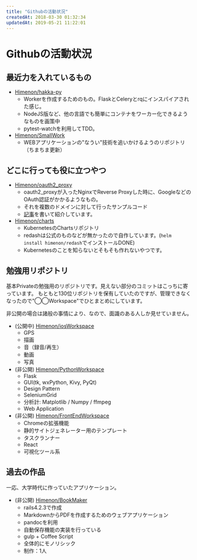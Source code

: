```yaml
---
title: "Githubの活動状況"
createdAt: 2018-03-30 01:32:34
updatedAt: 2019-05-21 11:22:01
---
```


# Githubの活動状況

## 最近力を入れているもの

- [Himenon/hakka-py](https://github.com/Himenon/hakka-py)
    - Workerを作成するためのもの。FlaskとCeleryとrqにインスパイアされた感じ。
    - NodeJS版など、他の言語でも簡単にコンテナをワーカー化できるようなものを画策中
    - pytest-watchを利用してTDD。
- [Himenon/SmallWork](https://github.com/Himenon/SmallWork)
    - WEBアプリケーションの"なうい"技術を追いかけるようのリポジトリ（ちまちま更新）

## どこに行っても役に立つやつ

- [Himenon/oauth2_proxy](https://github.com/Himenon/oauth2_proxy)
    - oauth2_proxyが入ったNginxでReverse Proxyした時に、GoogleなどのOAuth認証がかかるようなもの。
    - それを複数のドメインに対して行ったサンプルコード
    - [記事](/server/Multiple-Reverse-Proxy-Sapmle-with-oauth2_proxy/)を書いて紹介しています。
- [Himenon/charts](https://github.com/Himenon/charts)
    - KubernetesのChartsリポジトリ
    - redashは公式のものなどが無かったので自作しています。(`helm install himenon/redash`でインストールDONE)
    - Kubernetesのことを知らないとそもそも作れないやつです。

## 勉強用リポジトリ

基本Privateの勉強用のリポジトリです。見えない部分のコミットはこっちに寄っています。
もともと130位リポジトリを保有していたのですが、管理できなくなったので"◯◯Workspace"でひとまとめにしています。

非公開の場合は諸般の事情により、なので、面識のある人しか見せていません。

- (公開中) [Himenon/iosWorkspace](https://github.com/Himenon/iosWorkspace)
    - GPS
    - 描画
    - 音（録音/再生）
    - 動画
    - 写真
- (非公開) [Himenon/PythonWorkspace](https://github.com/Himenon/PythonWorkspace)
    - Flask
    - GUI(tk, wxPython, Kivy, PyQt)
    - Design Pattern
    - SeleniumGrid
    - 分析計: Matplotlib / Numpy / ffmpeg
    - Web Application
- (非公開) [Himenon/FrontEndWorkspace](https://github.com/Himenon/FrontEndWorkspace)
    - Chromeの拡張機能
    - 静的サイトジェネレーター用のテンプレート
    - タスクランナー
    - React
    - 可視化ツール系

## 過去の作品

一応、大学時代に作っていたアプリケーション。

- (非公開) [Himenon/BookMaker](https://github.com/Himenon/BookMaker)
    - rails4.2.3で作成
    - MarkdownからPDFを作成するためのウェブアプリケーション
    - pandocを利用
    - 自動保存機能の実装を行っている
    - gulp + Coffee Script
    - 全体的にモノリシック
    - 制作：1人
